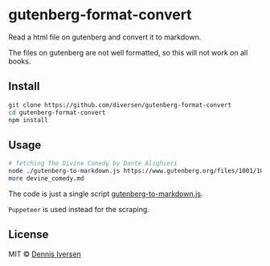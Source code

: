 # gutenberg-format-convert

Read a html file on gutenberg and convert it to markdown. 

The files on gutenberg are not well formatted, so this will not work on all books. 

## Install

```bash
git clone https://github.com/diversen/gutenberg-format-convert
cd gutenberg-format-convert
npm install
```

## Usage

```bash
# fetching The Divine Comedy by Dante Alighieri
node ./gutenberg-to-markdown.js https://www.gutenberg.org/files/1001/1001-h/1001-h.htm#CantoI.I > devine_comedy.md
more devine_comedy.md
```

The code is just a single script [gutenberg-to-markdown.js](gutenberg-to-markdown.js). 

`Puppeteer` is used instead for the scraping. 

## License

MIT © [Dennis Iversen](https://github.com/diversen)